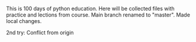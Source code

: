 This is 100 days of python education. 
Here will be collected files with practice and lections from course.
Main branch renamed to "master".
Made local changes.

2nd try:
Conflict from origin
